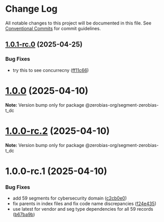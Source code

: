 # Change Log

All notable changes to this project will be documented in this file.
See [Conventional Commits](https://conventionalcommits.org) for commit guidelines.

## [1.0.1-rc.0](https://github.com/zerobias-org/segment/compare/@zerobias-org/segment-zerobias-t_dc@1.0.0...@zerobias-org/segment-zerobias-t_dc@1.0.1-rc.0) (2025-04-25)


### Bug Fixes

* try this to see concurrecny ([ff11c66](https://github.com/zerobias-org/segment/commit/ff11c66d67cb9f185098fd640d4139178d29ae22))





# [1.0.0](https://github.com/zerobias-org/segment/compare/@zerobias-org/segment-zerobias-t_dc@1.0.0-rc.2...@zerobias-org/segment-zerobias-t_dc@1.0.0) (2025-04-10)

**Note:** Version bump only for package @zerobias-org/segment-zerobias-t_dc





# [1.0.0-rc.2](https://github.com/zerobias-org/segment/compare/@zerobias-org/segment-zerobias-t_dc@1.0.0-rc.1...@zerobias-org/segment-zerobias-t_dc@1.0.0-rc.2) (2025-04-10)

**Note:** Version bump only for package @zerobias-org/segment-zerobias-t_dc





# 1.0.0-rc.1 (2025-04-10)


### Bug Fixes

* add 59 segments for cybersecurity domain ([c2cb0e0](https://github.com/zerobias-org/segment/commit/c2cb0e0c1f1eabb51d7f5a6ae6db98c1516fcdbe))
* fix parents in index files and fix code name discrepancies ([f24e435](https://github.com/zerobias-org/segment/commit/f24e4352453caaa05074cc6bb66ee8ed21a4f11d))
* use latest for vendor and seg type dependencies for all 59 records ([b67ba9b](https://github.com/zerobias-org/segment/commit/b67ba9bed7a90fad3b084161ebc603b5b35214b8))
